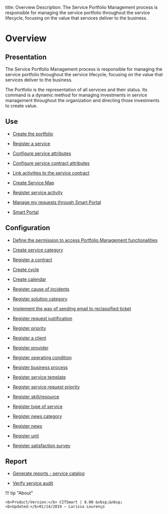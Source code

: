title: Overview 
Description: The Service Portfolio Management process is responsible for managing the service portfolio throughout the service lifecycle, focusing on the value that services deliver to the business.
# Overview

Presentation
----------------

The Service Portfolio Management process is responsible for managing the service
portfolio throughout the service lifecycle, focusing on the value that services
deliver to the business.

The Portfolio is the representation of all services and their status. Its
command is a dynamic method for managing investments in service management
throughout the organization and directing those investments to create value.

Use
-------

- [Create the portfolio](/en-us/citsmart-platform-8/processes/portfolio-and-catalog/use/create-the-portfolio.html)

- [Register a service](/en-us/citsmart-platform-8/processes/portfolio-and-catalog/use/register-a-service.html)

- [Configure service attributes](/en-us/citsmart-platform-8/processes/portfolio-and-catalog/use/configure-services-attributes.html)

- [Configure service contract attributes](/en-us/citsmart-platform-8/processes/portfolio-and-catalog/use/service-contract-attributes.html)

- [Link activities to the service contract](/en-us/citsmart-platform-8/processes/portfolio-and-catalog/use/link-activity-to-service-contract.html)

- [Create Service Map](/en-us/citsmart-platform-8/processes/portfolio-and-catalog/use/create-service-map.html)

- [Register service activity](/en-us/citsmart-platform-8/processes/portfolio-and-catalog/use/register-service-activity.html)

- [Manage my requests through Smart Portal](/en-us/citsmart-platform-8/processes/portfolio-and-catalog/use/request-through-Smart-Portal.html)

- [Smart Portal](/en-us/citsmart-platform-8/processes/portfolio-and-catalog/use/smart-portal.html)

Configuration
-----------------

- [Define the permission to access Portfolio Management functionalities](/en-us/citsmart-platform-8/processes/portfolio-and-catalog/configuration/access-portfolio-management.html)

- [Create service category](/en-us/citsmart-platform-8/processes/portfolio-and-catalog/configuration/create-service-category.html)

- [Register a contract](/en-us/citsmart-platform-8/processes/portfolio-and-catalog/configuration/register-contract.html)

- [Create cycle](/en-us/citsmart-platform-8/platform-administration/time/create-cycle.html)

- [Create calendar](/en-us/citsmart-platform-8/platform-administration/time/create-calendar.html)

- [Register cause of incidents](/en-us/citsmart-platform-8/processes/portfolio-and-catalog/configuration/register-cause-incidents.html)

- [Register solution category](/en-us/citsmart-platform-8/processes/portfolio-and-catalog/configuration/register-solution-category.html)

- [Implement the way of sending email to reclassified ticket](/en-us/citsmart-platform-8/processes/portfolio-and-catalog/configuration/send-email-reclassified-ticket.html)

- [Register request justification](/en-us/citsmart-platform-8/processes/portfolio-and-catalog/configuration/register-request-justification.html)

- [Register priority](/en-us/citsmart-platform-8/processes/portfolio-and-catalog/configuration/register-priority.html)

- [Register a client](/en-us/citsmart-platform-8/processes/portfolio-and-catalog/configuration/register-client.html)

- [Register provider](/en-us/citsmart-platform-8/processes/portfolio-and-catalog/configuration/register-provider.html)

- [Register operating condition](/en-us/citsmart-platform-8/processes/portfolio-and-catalog/configuration/register-operating-condition.html)

- [Register business process](/en-us/citsmart-platform-8/processes/portfolio-and-catalog/configuration/register-business-process.html)

- [Register service template](/en-us/citsmart-platform-8/processes/portfolio-and-catalog/configuration/register-service-template.html)

- [Register service request priority](/en-us/citsmart-platform-8/processes/portfolio-and-catalog/configuration/register-service-request-priority.html)

- [Register skill/resource](/en-us/citsmart-platform-8/processes/portfolio-and-catalog/configuration/register-skill-resource.html)

- [Register type of service](/en-us/citsmart-platform-8/processes/portfolio-and-catalog/configuration/register-type-of-service.html)

- [Register news category](/en-us/citsmart-platform-8/processes/portfolio-and-catalog/configuration/register-news-category.html)

- [Register news](/en-us/citsmart-platform-8/processes/portfolio-and-catalog/configuration/register-news.html)

- [Register unit](/en-us/citsmart-platform-8/platform-administration/region-and-language/register-unit.html)

- [Register satisfaction survey](/en-us/citsmart-platform-8/processes/portfolio-and-catalog/configuration/register-satisfaction-survey.html)

Report
----------

- [Generate reports - service catalog](/en-us/citsmart-platform-8/processes/portfolio-and-catalog/use/reports-service-catalog.html)

- [Verify service audit](/en-us/citsmart-platform-8/processes/portfolio-and-catalog/use/service-audit.html)

!!! tip "About"

    <b>Product/Version:</b> CITSmart | 8.00 &nbsp;&nbsp;
    <b>Updated:</b>01/14/2019 – Larissa Lourenço
